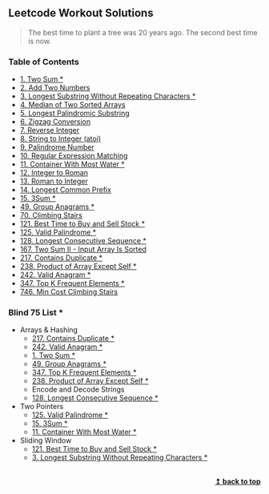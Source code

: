 ## Leetcode Workout Solutions

> The best time to plant a tree was 20 years ago. The second best time is now.

### Table of Contents

- [1. Two Sum *](solutions/1.%20Two%20Sum/)
- [2. Add Two Numbers](solutions/2.%20Add%20Two%20Numbers/)
- [3. Longest Substring Without Repeating Characters *](solutions/3.%20Longest%20Substring%20Without%20Repeating%20Characters/)
- [4. Median of Two Sorted Arrays](solutions/4.%20Median%20of%20Two%20Sorted%20Arrays/)
- [5. Longest Palindromic Substring](solutions/5.%20Longest%20Palindromic%20Substring/)
- [6. Zigzag Conversion](solutions/6.%20Zigzag%20Conversion/)
- [7. Reverse Integer](solutions/7.%20Reverse%20Integer/)
- [8. String to Integer (atoi)](solutions/8.%20String%20to%20Integer%20(atoi)/)
- [9. Palindrome Number](solutions/9.%20Palindrome%20Number/)
- [10. Regular Expression Matching](solutions/10.%20Regular%20Expression%20Matching/)
- [11. Container With Most Water *](solutions/11.%20Container%20With%20Most%20Water/)
- [12. Integer to Roman](solutions/12.%20Integer%20to%20Roman/)
- [13. Roman to Integer](solutions/13.%20Roman%20to%20Integer/)
- [14. Longest Common Prefix](solutions/14.%20Longest%20Common%20Prefix/)
- [15. 3Sum *](solutions/15.%203Sum/)
- [49. Group Anagrams *](solutions/49.%20Group%20Anagrams/)
- [70. Climbing Stairs](solutions/70.%20Climbing%20Stairs/)
- [121. Best Time to Buy and Sell Stock *](solutions/121.%20Best%20Time%20to%20Buy%20and%20Sell%20Stock/)
- [125. Valid Palindrome *](solutions/125.%20Valid%20Palindrome/)
- [128. Longest Consecutive Sequence *](solutions/128.%20Longest%20Consecutive%20Sequence/)
- [167. Two Sum II - Input Array Is Sorted](solutions/167.%20Two%20Sum%20II%20-%20Input%20Array%20Is%20Sorted/)
- [217. Contains Duplicate *](solutions/217.%20Contains%20Duplicate/)
- [238. Product of Array Except Self *](solutions/238.%20Product%20of%20Array%20Except%20Self/)
- [242. Valid Anagram *](solutions/242.%20Valid%20Anagram/)
- [347. Top K Frequent Elements *](solutions/347.%20Top%20K%20Frequent%20Elements/)
- [746. Min Cost Climbing Stairs](solutions/746.%20Min%20Cost%20Climbing%20Stairs/)


### Blind 75 List *

- Arrays & Hashing
  - [217. Contains Duplicate *](solutions/217.%20Contains%20Duplicate/)
  - [242. Valid Anagram *](solutions/242.%20Valid%20Anagram/)
  - [1. Two Sum *](solutions/1.%20Two%20Sum/)
  - [49. Group Anagrams *](solutions/49.%20Group%20Anagrams/)
  - [347. Top K Frequent Elements *](solutions/347.%20Top%20K%20Frequent%20Elements/)
  - [238. Product of Array Except Self *](solutions/238.%20Product%20of%20Array%20Except%20Self/)
  - Encode and Decode Strings
  - [128. Longest Consecutive Sequence *](solutions/128.%20Longest%20Consecutive%20Sequence/)
- Two Pointers
  - [125. Valid Palindrome *](solutions/125.%20Valid%20Palindrome/)
  - [15. 3Sum *](solutions/15.%203Sum/)
  - [11. Container With Most Water *](solutions/11.%20Container%20With%20Most%20Water/)
- Sliding Window
  - [121. Best Time to Buy and Sell Stock *](solutions/121.%20Best%20Time%20to%20Buy%20and%20Sell%20Stock/)
  - [3. Longest Substring Without Repeating Characters *](solutions/3.%20Longest%20Substring%20Without%20Repeating%20Characters/)





<br/>
<div align="right">
    <b><a href="#top">↥ back to top</a></b>
</div>
<br/>

